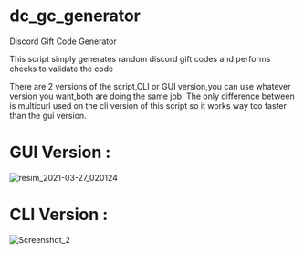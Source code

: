 # dc_gc_generator
Discord Gift Code Generator


This script simply generates random discord gift codes and performs checks to validate the code

There are 2 versions of the script,CLI or GUI version,you can use whatever version you want,both are doing the same job.
The only difference between is multicurl used on the cli version of this script so it works way too faster than the gui version.


<h1>GUI Version : </h1>

![resim_2021-03-27_020124](https://user-images.githubusercontent.com/12500924/112700948-57918c00-8ea0-11eb-9aaf-fb3caa57be66.png)


<h1>CLI Version : </h1>

![Screenshot_2](https://user-images.githubusercontent.com/12500924/112701291-44cb8700-8ea1-11eb-81ca-0ae13449a297.png)

